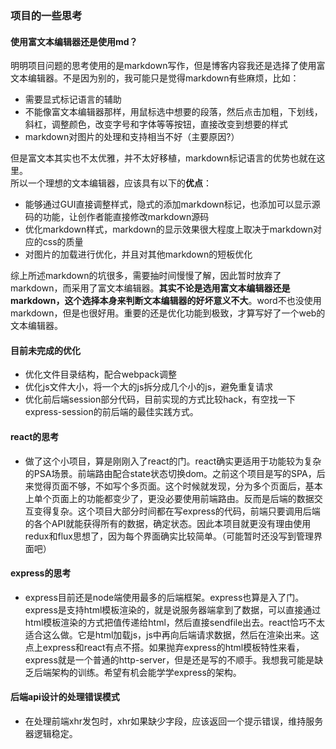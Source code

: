### 项目的一些思考

#### 使用富文本编辑器还是使用md？
明明项目问题的思考使用的是markdown写作，但是博客内容我还是选择了使用富文本编辑器。不是因为别的，我可能只是觉得markdown有些麻烦，比如：
 - 需要显式标记语言的辅助
 - 不能像富文本编辑器那样，用鼠标选中想要的段落，然后点击加粗，下划线，斜杠，调整颜色，改变字号和字体等等按钮，直接改变到想要的样式
 - markdown对图片的处理和支持相当不好（主要原因?）

但是富文本其实也不太优雅，并不太好移植，markdown标记语言的优势也就在这里。      
所以一个理想的文本编辑器，应该具有以下的**优点**：
 - 能够通过GUI直接调整样式，隐式的添加markdown标记，也添加可以显示源码的功能，让创作者能直接修改markdown源码
 - 优化markdown样式，markdown的显示效果很大程度上取决于markdown对应的css的质量
 - 对图片的加载进行优化，并且对其他markdown的短板优化
 
综上所述markdown的坑很多，需要抽时间慢慢了解，因此暂时放弃了markdown，而采用了富文本编辑器。**其实不论是选用富文本编辑器还是markdown，这个选择本身来判断文本编辑器的好坏意义不大**。word不也没使用markdown，但是也很好用。重要的还是优化功能到极致，才算写好了一个web的文本编辑器。


#### 目前未完成的优化
 - 优化文件目录结构，配合webpack调整
 - 优化js文件大小，将一个大的js拆分成几个小的js，避免重复请求
 - 优化前后端session部分代码，目前实现的方式比较hack，有空找一下express-session的前后端的最佳实践方式。

#### react的思考
- 做了这个小项目，算是刚刚入了react的门。react确实更适用于功能较为复杂的PSA场景。前端路由配合state状态切换dom。之前这个项目是写的SPA，后来觉得页面不够，不如写个多页面。这个时候就发现，分为多个页面后，基本上单个页面上的功能都变少了，更没必要使用前端路由。反而是后端的数据交互变得复杂。这个项目大部分时间都在写express的代码，前端只要调用后端的各个API就能获得所有的数据，确定状态。因此本项目就更没有理由使用redux和flux思想了，因为每个界面确实比较简单。（可能暂时还没写到管理界面吧）

#### express的思考
- express目前还是node端使用最多的后端框架。express也算是入了门。express是支持html模板渲染的，就是说服务器端拿到了数据，可以直接通过html模板渲染的方式把值传递给html，然后直接sendfile出去。react恰巧不太适合这么做。它是html加载js，js中再向后端请求数据，然后在渲染出来。这点上express和react有点不搭。如果抛弃express的html模板特性来看，express就是一个普通的http-server，但是还是写的不顺手。我想我可能是缺乏后端架构的训练。希望有机会能学学express的架构。

#### 后端api设计的处理错误模式
 - 在处理前端xhr发包时，xhr如果缺少字段，应该返回一个提示错误，维持服务器逻辑稳定。


